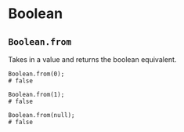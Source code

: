# Boolean

## `Boolean.from`

Takes in a value and returns the boolean equivalent.

```
Boolean.from(0);
# false

Boolean.from(1);
# false

Boolean.from(null);
# false
```
